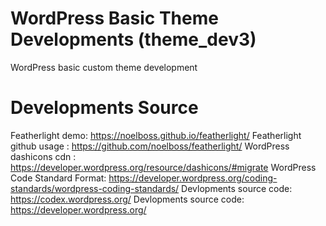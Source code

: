 # WordPress Basic Theme Developments (theme_dev3)
WordPress basic custom theme development

# Developments Source
Featherlight demo: https://noelboss.github.io/featherlight/
Featherlight github usage : https://github.com/noelboss/featherlight/
WordPress dashicons cdn : https://developer.wordpress.org/resource/dashicons/#migrate
WordPress Code Standard Format: https://developer.wordpress.org/coding-standards/wordpress-coding-standards/
Devlopments source code: https://codex.wordpress.org/
Devlopments source code: https://developer.wordpress.org/